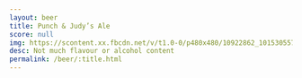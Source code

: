 ```yaml
---
layout: beer
title: Punch & Judy’s Ale
score: null
img: https://scontent.xx.fbcdn.net/v/t1.0-0/p480x480/10922862_10153055749673745_210519337780800601_n.jpg?oh=d85abb11e1e0966bf2fc8a474ec10d41&oe=58CCA8BC
desc: Not much flavour or alcohol content
permalink: /beer/:title.html
---
```

